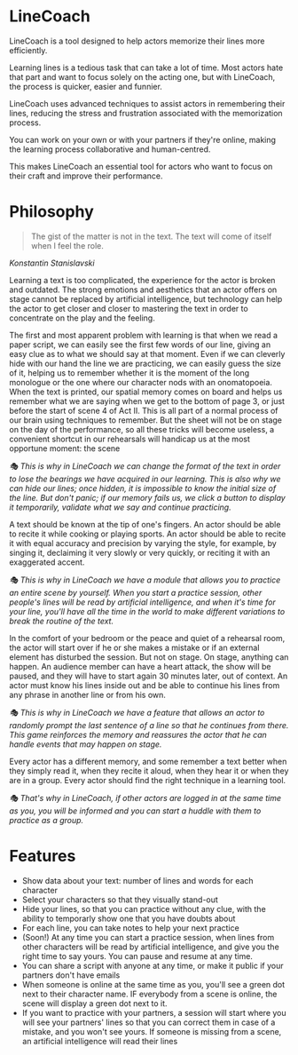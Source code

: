 
# LineCoach

LineCoach is a tool designed to help actors memorize their lines more efficiently. 

Learning lines is a tedious task that can take a lot of time. Most actors hate that part and want to focus solely on the acting one, but with LineCoach, the process is quicker, easier and funnier. 

LineCoach uses advanced techniques to assist actors in remembering their lines, reducing the stress and frustration associated with the memorization process. 

You can work on your own or with your partners if they're online, making the learning process collaborative and human-centred.

This makes LineCoach an essential tool for actors who want to focus on their craft and improve their performance.

# Philosophy

> The gist of the matter is not in the text. The text will come of itself when I feel the role.

_Konstantin Stanislavski_


Learning a text is too complicated, the experience for the actor is broken and outdated. The strong emotions and aesthetics that an actor offers on stage cannot be replaced by artificial intelligence, but technology can help the actor to get closer and closer to mastering the text in order to concentrate on the play and the feeling.


The first and most apparent problem with learning is that when we read a paper script, we can easily see the first few words of our line, giving an easy clue as to what we should say at that moment. Even if we can cleverly hide with our hand the line we are practicing, we can easily guess the size of it, helping us to remember whether it is the moment of the long monologue or the one where our character nods with an onomatopoeia.
When the text is printed, our spatial memory comes on board and helps us remember what we are saying when we get to the bottom of page 3, or just before the start of scene 4 of Act II.
This is all part of a normal process of our brain using techniques to remember. But the sheet will not be on stage on the day of the performance, so all these tricks will become useless, a convenient shortcut in our rehearsals will handicap us at the most opportune moment: the scene

_🎭 This is why in LineCoach we can change the format of the text in order to lose the bearings we have acquired in our learning. This is also why we can hide our lines; once hidden, it is impossible to know the initial size of the line. But don't panic; if our memory fails us, we click a button to display it temporarily, validate what we say and continue practicing._

A text should be known at the tip of one's fingers. An actor should be able to recite it while cooking or playing sports. An actor should be able to recite it with equal accuracy and precision by varying the style, for example, by singing it, declaiming it very slowly or very quickly, or reciting it with an exaggerated accent.

_🎭 This is why in LineCoach we have a module that allows you to practice an entire scene by yourself. When you start a practice session, other people's lines will be read by artificial intelligence, and when it's time for your line, you'll have all the time in the world to make different variations to break the routine of the text._


In the comfort of your bedroom or the peace and quiet of a rehearsal room, the actor will start over if he or she makes a mistake or if an external element has disturbed the session. But not on stage. On stage, anything can happen. An audience member can have a heart attack, the show will be paused, and they will have to start again 30 minutes later, out of context. An actor must know his lines inside out and be able to continue his lines from any phrase in another line or from his own.

_🎭 This is why in LineCoach we have a feature that allows an actor to randomly prompt the last sentence of a line so that he continues from there. This game reinforces the memory and reassures the actor that he can handle events that may happen on stage._


Every actor has a different memory, and some remember a text better when they simply read it, when they recite it aloud, when they hear it or when they are in a group. Every actor should find the right technique in a learning tool.

_🎭 That's why in LineCoach, if other actors are logged in at the same time as you, you will be informed and you can start a huddle with them to practice as a group._

# Features

- Show data about your text: number of lines and words for each character
- Select your characters so that they visually stand-out
- Hide your lines, so that you can practice without any clue, with the ability to temporarly show one that you have doubts about
- For each line, you can take notes to help your next practice
- (Soon!) At any time you can start a practice session, when lines from other characters will be read by artificial intelligence, and give you the right time to say yours. You can pause and resume at any time.
- You can share a script with anyone at any time, or make it public if your partners don't have emails
- When someone is online at the same time as you, you'll see a green dot next to their character name. IF everybody from a scene is online, the scene will display a green dot next to it.
- If you want to practice with your partners, a session will start where you will see your partners' lines so that you can correct them in case of a mistake, and you won't see yours. If someone is missing from a scene, an artificial intelligence will read their lines
